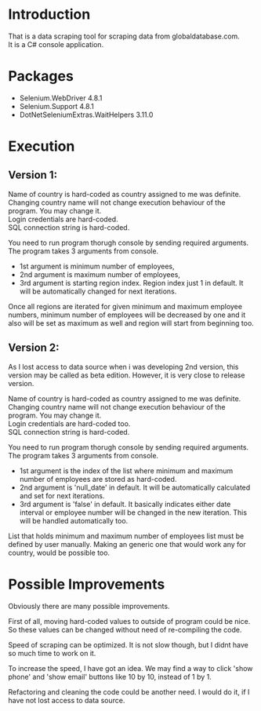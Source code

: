 # Introduction
That is a data scraping tool for scraping data from globaldatabase.com.\
It is a C# console application.

# Packages
* Selenium.WebDriver 4.8.1
* Selenium.Support 4.8.1
* DotNetSeleniumExtras.WaitHelpers 3.11.0

# Execution

## Version 1:
Name of country is hard-coded as country assigned to me was definite. Changing country name will not change execution behaviour of the program. You may change it.\
Login credentials are hard-coded.\
SQL connection string is hard-coded.

You need to run program thorugh console by sending required arguments.\
The program takes 3 arguments from console. 
* 1st argument is minimum number of employees,
* 2nd argument is maximum number of employees,
* 3rd argument is starting region index. Region index just 1 in default. It will be automatically changed for next iterations.

Once all regions are iterated for given minimum and maximum employee numbers, 
minimum number of employees will be decreased by one and it also will be set as maximum as well and region will start from beginning too.

## Version 2:
As I lost access to data source when i was developing 2nd version, this version may be called as beta edition.
However, it is very close to release version.

Name of country is hard-coded as country assigned to me was definite. Changing country name will not change execution behaviour of the program. You may change it.\
Login credentials are hard-coded too.\
SQL connection string is hard-coded.

You need to run program thorugh console by sending required arguments.\
The program takes 3 arguments from console. 
* 1st argument is the index of the list where minimum and maximum number of employees are stored as hard-coded.
* 2nd argument is 'null_date' in default. It will be automatically calculated and set for next iterations.
* 3rd argument is 'false' in default. It basically indicates either date interval or employee number will be changed in the new iteration. This will be handled automatically too.

List that holds minimum and maximum number of employees list must be defined by user manually. 
Making an generic one that would work any for country, would be possible too.

# Possible Improvements
Obviously there are many possible improvements.

First of all, moving hard-coded values to outside of program could be nice. So these values can be changed without need of re-compiling the code.

Speed of scraping can be optimized. It is not slow though, but I didnt have so much time to work on it.

To increase the speed, I have got an idea. We may find a way to click 'show phone' and 'show email' buttons like 10 by 10, instead of 1 by 1.

Refactoring and cleaning the code could be another need. I would do it, if I have not lost access to data source.